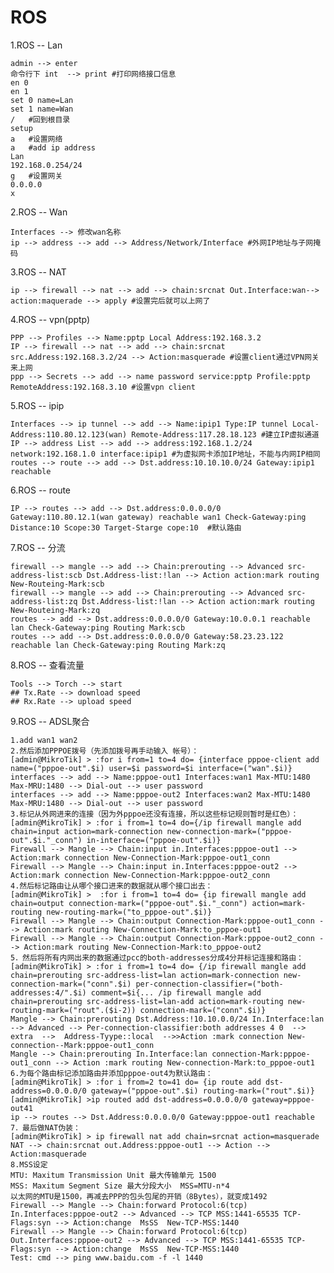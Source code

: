 # ROS 
1.ROS -- Lan

    admin --> enter
    命令行下 int  --> print	#打印网络接口信息
    en 0
    en 1
    set 0 name=Lan
    set 1 name=Wan
    /	#回到根目录
    setup
    a	#设置网络
    a	#add ip address
    Lan
    192.168.0.254/24
    g	#设置网关
    0.0.0.0
    x

2.ROS -- Wan

    Interfaces --> 修改wan名称
    ip --> address --> add --> Address/Network/Interface #外网IP地址与子网掩码

3.ROS -- NAT

    ip --> firewall --> nat --> add --> chain:srcnat Out.Interface:wan--> action:maquerade --> apply #设置完后就可以上网了

4.ROS -- vpn(pptp)

    PPP --> Profiles --> Name:pptp Local Address:192.168.3.2
    IP --> firewall --> nat --> add --> chain:srcnat src.Address:192.168.3.2/24 --> Action:masquerade #设置client通过VPN网关来上网
    ppp --> Secrets --> add --> name password service:pptp Profile:pptp RemoteAddress:192.168.3.10 #设置vpn client

5.ROS -- ipip

    Interfaces --> ip tunnel --> add --> Name:ipip1 Type:IP tunnel Local-Address:110.80.12.123(wan) Remote-Address:117.28.18.123 #建立IP虚拟通道
    IP --> address List --> add --> address:192.168.1.2/24 network:192.168.1.0 interface:ipip1 #为虚拟网卡添加IP地址，不能与内网IP相同
    routes --> route --> add --> Dst.address:10.10.10.0/24 Gateway:ipip1 reachable

6.ROS -- route

    IP --> routes --> add --> Dst.address:0.0.0.0/0 Gateway:110.80.12.1(wan gateway) reachable wan1 Check-Gateway:ping Distance:10 Scope:30 Target-Starge cope:10  #默认路由

7.ROS -- 分流

    firewall --> mangle --> add --> Chain:prerouting --> Advanced src-address-list:scb Dst.Address-list:!lan --> Action action:mark routing New-Routeing-Mark:scb  
    firewall --> mangle --> add --> Chain:prerouting --> Advanced src-address-list:zq Dst.Address-list:!lan --> Action action:mark routing New-Routeing-Mark:zq 
    routes --> add --> Dst.address:0.0.0.0/0 Gateway:10.0.0.1 reachable lan Check-Gateway:ping Routing Mark:scb
    routes --> add --> Dst.address:0.0.0.0/0 Gateway:58.23.23.122 reachable lan Check-Gateway:ping Routing Mark:zq

8.ROS -- 查看流量

    Tools --> Torch --> start
    ## Tx.Rate --> download speed
    ## Rx.Rate --> upload speed

9.ROS -- ADSL聚合

    1.add wan1 wan2
    2.然后添加PPPOE拨号（先添加拨号再手动输入 帐号）：
    [admin@MikroTik] > :for i from=1 to=4 do= {interface pppoe-client add name=("pppoe-out".$i) user=$i password=$i interface=("wan".$i)}
    interfaces --> add --> Name:pppoe-out1 Interfaces:wan1 Max-MTU:1480 Max-MRU:1480 --> Dial-out --> user password
    interfaces --> add --> Name:pppoe-out2 Interfaces:wan2 Max-MTU:1480 Max-MRU:1480 --> Dial-out --> user password
    3.标记从外网进来的连接（因为外pppoe还没有连接，所以这些标记规则暂时是红色）：
    [admin@MikroTik] > :for i from=1 to=4 do={/ip firewall mangle add chain=input action=mark-connection new-connection-mark=("pppoe-out".$i."_conn") in-interface=("pppoe-out".$i)}
    Firewall --> Mangle --> Chain:input in.Interfaces:pppoe-out1 --> Action:mark connection New-Connection-Mark:pppoe-out1_conn
    Firewall --> Mangle --> Chain:input in.Interfaces:pppoe-out2 --> Action:mark connection New-Connection-Mark:pppoe-out2_conn
    4.然后标记路由让从哪个接口进来的数据就从哪个接口出去：
    [admin@MikroTik] >  :for i from=1 to=4 do= {ip firewall mangle add chain=output connection-mark=("pppoe-out".$i."_conn") action=mark-routing new-routing-mark=("to_pppoe-out".$i)}
    Firewall --> Mangle --> Chain:output Connection-Mark:pppoe-out1_conn --> Action:mark routing New-Connection-Mark:to_pppoe-out1
    Firewall --> Mangle --> Chain:output Connection-Mark:pppoe-out2_conn --> Action:mark routing New-Connection-Mark:to_pppoe-out2
    5．然后将所有内网出来的数据通过pcc的both-addresses分成4分并标记连接和路由：
    [admin@MikroTik] > :for i from=1 to=4 do= {/ip firewall mangle add chain=prerouting src-address-list=lan action=mark-connection new-connection-mark=("conn".$i) per-connection-classifier=("both-addresses:4/".$i) comment=$i{... /ip firewall mangle add chain=prerouting src-address-list=lan-add action=mark-routing new-routing-mark=("rout".($i-2)) connection-mark=("conn".$i)}
    Mangle --> Chain:prerouting Dst.Address:!10.10.0.0/24 In.Interface:lan --> Advanced --> Per-connection-classifier:both addresses 4 0  -->  extra  -->  Address-Tyype::local  -->>Action :mark connection New-connection--Mark:pppoe-out1_conn  
    Mangle --> Chain:prerouting In.Interface:lan connection-Mark:pppoe-out1_conn --> Action :mark routing New-connection-Mark:to_pppoe-out1
    6.为每个路由标记添加路由并添加pppoe-out4为默认路由：
    [admin@MikroTik] > :for i from=2 to=41 do= {ip route add dst-address=0.0.0.0/0 gateway=("pppoe-out".$i) routing-mark=("rout".$i)}
    [admin@MikroTik] >ip routed add dst-address=0.0.0.0/0 gateway=pppoe-out41
    ip --> routes --> Dst.Address:0.0.0.0/0 Gateway:pppoe-out1 reachable 
    7．最后做NAT伪装：
    [admin@MikroTik] > ip firewall nat add chain=srcnat action=masquerade 
    NAT --> chain:srcnat out.Address:pppoe-out1 --> Action --> Action:masquerade
    8.MSS设定
    MTU: Maxitum Transmission Unit 最大传输单元 1500
    MSS: Maxitum Segment Size 最大分段大小  MSS=MTU-n*4
    以太网的MTU是1500，再减去PPP的包头包尾的开销（8Bytes），就变成1492
    Firewall --> Mangle --> Chain:forward Protocol:6(tcp) In.Interfaces:pppoe-out2 --> Advanced --> TCP MSS:1441-65535 TCP-Flags:syn --> Action:change  MsSS  New-TCP-MSS:1440  
    Firewall --> Mangle --> Chain:forward Protocol:6(tcp) Out.Interfaces:pppoe-out2 --> Advanced --> TCP MSS:1441-65535 TCP-Flags:syn --> Action:change  MsSS  New-TCP-MSS:1440  
    Test: cmd --> ping www.baidu.com -f -l 1440

